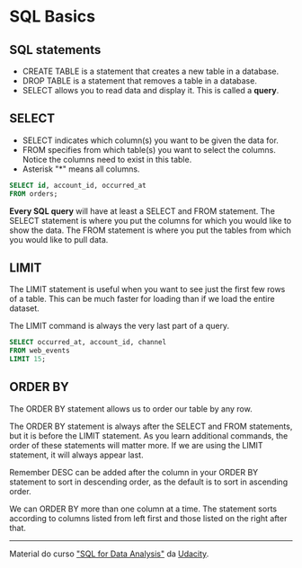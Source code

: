 # SQL Basics

## SQL statements

- CREATE TABLE is a statement that creates a new table in a database.
- DROP TABLE is a statement that removes a table in a database.
- SELECT allows you to read data and display it. This is called a **query**.

## SELECT

- SELECT indicates which column(s) you want to be given the data for.
- FROM specifies from which table(s) you want to select the columns. Notice the columns need to exist in this table.
- Asterisk "*" means all columns.

```sql
SELECT id, account_id, occurred_at
FROM orders;
```

**Every SQL query** will have at least a SELECT and FROM statement. The SELECT statement is where you put the columns for which you would like to show the data. The FROM statement is where you put the tables from which you would like to pull data.

## LIMIT

The LIMIT statement is useful when you want to see just the first few rows of a table. This can be much faster for loading than if we load the entire dataset.  

The LIMIT command is always the very last part of a query.

```sql
SELECT occurred_at, account_id, channel
FROM web_events
LIMIT 15;
```

## ORDER BY

The ORDER BY statement allows us to order our table by any row.  

The ORDER BY statement is always after the SELECT and FROM statements, but it is before the LIMIT statement. As you learn additional commands, the order of these statements will matter more. If we are using the LIMIT statement, it will always appear last.  

Remember DESC can be added after the column in your ORDER BY statement to sort in descending order, as the default is to sort in ascending order.  

We can ORDER BY more than one column at a time. The statement sorts according to columns listed from left first and those listed on the right after that. 


---

Material do curso ["SQL for Data Analysis"](https://classroom.udacity.com/courses/ud198) da [Udacity](https://www.udacity.com/).